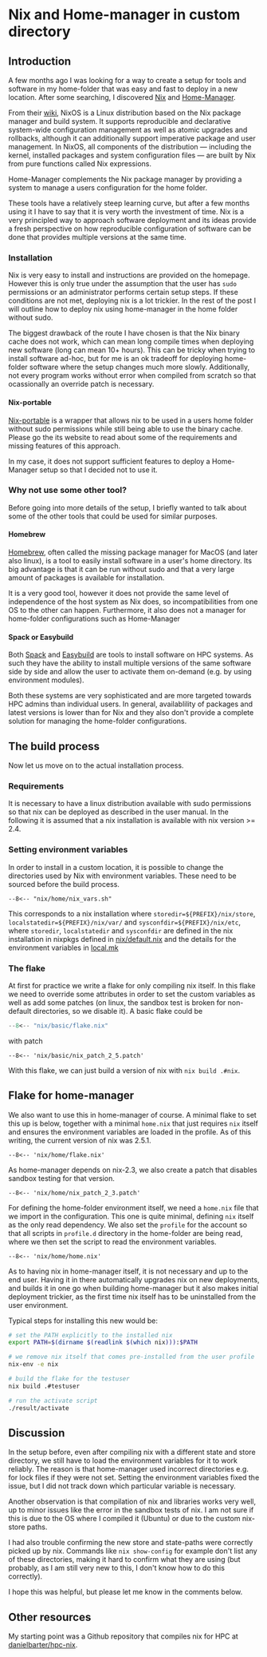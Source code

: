# Nix and Home-manager in custom directory

## Introduction

A few months ago I was looking for a way to create a setup for
tools and software in my home-folder that was easy and fast to
deploy in a new location. After some searching, I discovered
[Nix](https://nixos.org)
and [Home-Manager](https://github.com/nix-community/home-manager).

From their [wiki](https://nixos.wiki/wiki/NixOS),
NixOS is a Linux distribution based on the Nix package manager and build system.
It supports reproducible and declarative system-wide configuration management
as well as atomic upgrades and rollbacks, although it can additionally support
imperative package and user management.
In NixOS, all components of the distribution — including the kernel,
installed packages and system configuration files — are built by Nix
from pure functions called Nix expressions.

Home-Manager complements the Nix package manager by providing
a system to manage a users configuration for the home folder.

These tools have a relatively steep learning curve, but after a few months
using it I have to say that it is very worth the investment of time. Nix
is a very principled way to approach software deployment and its ideas
provide a fresh perspective on how reproducible configuration of software
can be done that provides multiple versions at the same time.


### Installation

Nix is very easy to install and instructions are provided on the homepage.
However this is only true under the assumption that the user has `sudo`
permissions or an administrator performs certain setup steps. If these conditions
are not met, deploying nix is a lot trickier. In the rest of the post
I will outline how to deploy nix using home-manager in the home folder without
sudo.

The biggest drawback of the route I have chosen is that the Nix binary
cache does not work, which can mean long compile times when deploying new
software (long can mean 10+ hours). This can be tricky when trying to install software ad-hoc,
but for me is an ok tradeoff for deploying home-folder software where the
setup changes much more slowly. Additionally, not every program works without
error when compiled from scratch so that ocassionally an override patch
is necessary.

#### Nix-portable

[Nix-portable](https://github.com/DavHau/nix-portable) is a wrapper
that allows nix to be used in a users home folder without sudo permissions
while still being able to use the binary cache. Please go the its website
to read about some of the requirements and missing features of this approach.

In my case, it does not support sufficient features to deploy a Home-Manager
setup so that I decided not to use it.

### Why not use some other tool?

Before going into more details of the setup, I briefly wanted to talk about
some of the other tools that could be used for similar purposes.

#### Homebrew

[Homebrew](https://brew.sh/), often called the missing package manager
for MacOS (and later also linux), is a tool to easily install software
in a user's home directory. Its big advantage is that it can be
run without sudo and that a very large amount of packages is available
for installation.

It is a very good tool, however it does not provide the same level of
independence of the host system as Nix does, so incompatibilities
from one OS to the other can happen. Furthermore, it also does not
a manager for home-folder configurations such as Home-Manager

#### Spack or Easybuild

Both [Spack](https://spack.readthedocs.io/en/latest/) and
[Easybuild](https://docs.easybuild.io/en/latest/) are tools to install
software on HPC systems. As such they have the ability to install
multiple versions of the same software side by side and allow
the user to activate them on-demand (e.g. by using environment modules).

Both these systems are very sophisticated and are more targeted towards
HPC admins than individual users. In general, availablility of packages
and latest versions is lower than for Nix and they also
don't provide a complete solution for managing the home-folder configurations.


## The build process

Now let us move on to the actual installation process.

### Requirements

It is necessary to have a linux distribution available with sudo permissions
so that nix can be deployed as described in the user manual. In the
following it is assumed that a nix installation is available with nix version >= 2.4.

### Setting environment variables

In order to install in a custom location, it is possible to change
the directories used by Nix with environment variables. These need
to be sourced before the build process.

``` title='nix_vars.sh'
--8<-- "nix/home/nix_vars.sh"
```

This corresponds to a nix installation where `storedir=${PREFIX}/nix/store`,
`localstatedir=${PREFIX}/nix/var/` and `sysconfdir=${PREFIX}/nix/etc`, where
`storedir`, `localstatedir` and `sysconfdir` are defined in the
nix installation in nixpkgs defined in
[nix/default.nix](https://github.com/NixOS/nixpkgs/blob/master/pkgs/tools/package-management/nix/default.nix)
and the details for the environment variables in
[local.mk](https://github.com/NixOS/nix/blob/master/src/libstore/local.mk)

### The flake

At first for practice we write a flake for only compiling nix itself. In this
flake we need to override some attributes in order to set the custom
variables as well as add some patches (on linux, the sandbox test is broken
for non-default directories, so we disable it). A basic flake could be

```nix title='flake.nix'
--8<-- "nix/basic/flake.nix"
```

with patch

``` title='nix_patch_2_5.patch'
--8<-- 'nix/basic/nix_patch_2_5.patch'
```

With this flake, we can just build a version of nix with
`nix build .#nix`.


## Flake for home-manager

We also want to use this in home-manager of course. A minimal flake
to set this up is below, together with a minimal `home.nix` that
just requires `nix` itself and ensures the environment  variables
are loaded in the profile. As of this writing, the current version
of nix was 2.5.1.

``` title='flake.nix'
--8<-- 'nix/home/flake.nix'
```
As home-manager depends on nix-2.3, we also create a patch that disables
sandbox testing for that version.

``` title='nix_patch_2_3.patch'
--8<-- 'nix/home/nix_patch_2_3.patch'
```

For defining the home-folder environment itself, we need a `home.nix` file
that we import in the configuration. This one is quite minimal, defining
`nix` itself as the only read dependency.
We also set the `profile` for the account so that all scripts in `profile.d` directory
in the home-folder are being read, where we then set the script to read the environment variables.

``` title='home.nix'
--8<-- 'nix/home/home.nix'
```



As to having nix in home-manager itself, it is not necessary and
up to the end user. Having it in there automatically upgrades nix
on new deployments, and builds it in one go when building
home-manager but it also makes initial deployment trickier,
as the first time nix itself has to be uninstalled from the user environment.

Typical steps for installing this new would be:

```bash
# set the PATH explicitly to the installed nix
export PATH=$(dirname $(readlink $(which nix))):$PATH

# we remove nix itself that comes pre-installed from the user profile
nix-env -e nix

# build the flake for the testuser
nix build .#testuser

# run the activate script
./result/activate
```

## Discussion

In the setup before, even after compiling nix with a different state and store
directory, we still have to load the environment variables for it to work
reliably. The reason is that home-manager used incorrect directories e.g. for
lock files if they were not set. Setting the environment variables fixed the issue,
but I did not track down which particular variable is necessary.

Another observation is that compilation of nix and libraries works very well, up to minor
issues like the error in the sandbox tests of nix. I am not sure if this is due to the
OS where I compiled it (Ubuntu) or due to the custom nix-store paths.

I had also trouble confirming the new store and state-paths were correctly
picked up by nix. Commands like `nix show-config` for example don't list any of
these directories, making it hard to confirm what they are using (but probably,
as I am still very new to this, I don't know how to do this correctly).

I hope this was helpful, but please let me know in the comments below.

## Other resources

My starting point was a Github repository that compiles nix for HPC at
[danielbarter/hpc-nix](https://github.com/danielbarter/hpc-nix).
